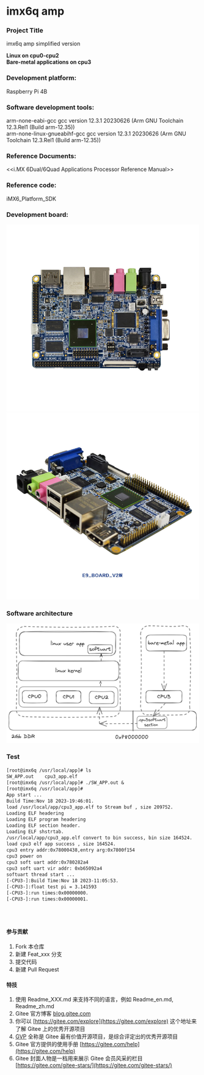 # imx6q amp

### Project Title
imx6q amp simplified version    

 **Linux on cpu0-cpu2  
Bare-metal applications on cpu3**    

### Development platform:  
 Raspberry Pi 4B   
### Software development tools:  
 arm-none-eabi-gcc gcc version 12.3.1 20230626 (Arm GNU Toolchain 12.3.Rel1 (Build arm-12.35))    
 arm-none-linux-gnueabihf-gcc gcc version 12.3.1 20230626 (Arm GNU Toolchain 12.3.Rel1 (Build arm-12.35))   
### Reference Documents:  
 <<i.MX 6Dual/6Quad Applications Processor Reference Manual>>   
### Reference code:  
 iMX6_Platform_SDK  
### Development board:  
![输入图片说明](doc/e9v2.jpg)
![输入图片说明](doc/e9v2_1.jpg)

### Software architecture

![输入图片说明](doc/software_architecture.png)

### Test
```
[root@imx6q /usr/local/app]# ls
SW_APP.out    cpu3_app.elf
[root@imx6q /usr/local/app]# ./SW_APP.out &
[root@imx6q /usr/local/app]#
App start ...
Build Time:Nov 18 2023-19:46:01.
load /usr/local/app/cpu3_app.elf to Stream buf , size 209752.
Loading ELF headering
Loading ELF program headering
Loading ELF section header.
Loading ELF shstrtab.
/usr/local/app/cpu3_app.elf convert to bin success, bin size 164524.
load cpu3 elf app success , size 164524.
cpu3 entry addr:0x78000438,entry arg:0x7800f154
cpu3 power on
cpu3 soft uart addr:0x780282a4
cpu3 soft uart vir addr: 0xb65092a4
softuart thread start ...
[-CPU3-]:Build Time:Nov 18 2023-11:05:53.
[-CPU3-]:float test pi = 3.141593
[-CPU3-]:run times:0x00000000.
[-CPU3-]:run times:0x00000001.




```

#### 参与贡献

1.  Fork 本仓库
2.  新建 Feat_xxx 分支
3.  提交代码
4.  新建 Pull Request


#### 特技

1.  使用 Readme\_XXX.md 来支持不同的语言，例如 Readme\_en.md, Readme\_zh.md
2.  Gitee 官方博客 [blog.gitee.com](https://blog.gitee.com)
3.  你可以 [https://gitee.com/explore](https://gitee.com/explore) 这个地址来了解 Gitee 上的优秀开源项目
4.  [GVP](https://gitee.com/gvp) 全称是 Gitee 最有价值开源项目，是综合评定出的优秀开源项目
5.  Gitee 官方提供的使用手册 [https://gitee.com/help](https://gitee.com/help)
6.  Gitee 封面人物是一档用来展示 Gitee 会员风采的栏目 [https://gitee.com/gitee-stars/](https://gitee.com/gitee-stars/)
